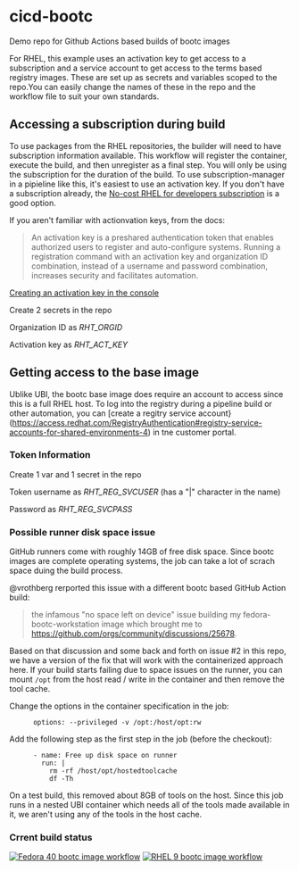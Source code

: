 # cicd-bootc
Demo repo for Github Actions based builds of bootc images

For RHEL, this example uses an activation key to get access to a subscription and a service account to get access to the terms based registry images. These are set up as secrets and variables scoped to the repo.You can easily change the names of these in the repo and the workflow file to suit your own standards.

## Accessing a subscription during build
To use packages from the RHEL repositories, the builder will need to have subscription information available. This workflow will register the container, execute the build, and then unregister as a 
final step. You will only be using the subscription for the duration of the build. To use subscription-manager in a pipieline like this, it's easiest to use an activation key. If you don't have a subscription already, the [No-cost RHEL for developers subscription](https://developers.redhat.com/products/rhel/download) is a good option.

If you aren't familiar with actionvation keys, from the docs:
> An activation key is a preshared authentication token that enables authorized users to register and auto-configure systems. Running a registration command with an activation key and organization  ID combination, instead of a username and password combination, increases security and facilitates automation.

[Creating an activation key in the console](https://docs.redhat.com/en/documentation/subscription_central/1-latest/html/getting_started_with_activation_keys_on_the_hybrid_cloud_console/assembly-creating-managing-activation-keys#proc-creating-act-keys-console_)

Create 2 secrets in the repo

Organization ID as *RHT_ORGID*

Activation key as *RHT_ACT_KEY*

## Getting access to the base image
Ublike UBI, the bootc base image does require an account to access since this is a full RHEL host. To log into the registry during a pipeline build or other automation, you can [create a regitry service account}(https://access.redhat.com/RegistryAuthentication#registry-service-accounts-for-shared-environments-4) in tne customer portal.

### Token Information
Create 1 var and 1 secret in the repo

Token username as *RHT_REG_SVCUSER* (has a "|" character in the name)

Password as *RHT_REG_SVCPASS*

### Possible runner disk space issue
GitHub runners come with roughly 14GB of free disk space. Since bootc images are complete operating systems, the job can take a lot of scrach space duing the build process. 

@vrothberg rerported this issue with a different bootc based GitHub Action build:

> the infamous "no space left on device" issue building my fedora-bootc-workstation image which brought me to https://github.com/orgs/community/discussions/25678. 

Based on that discussion and some back and forth on issue #2 in this repo, we have a version of the fix that will work with the containerized approach here.  If your build starts failing due to space issues on the runner, you can mount `/opt` from the host read / write in the container and then remove the tool cache.

Change the options in the container specification in the job:
```
      options: --privileged -v /opt:/host/opt:rw
```

Add the following step as the first step in the job (before the checkout):
```
      - name: Free up disk space on runner
        run: |
          rm -rf /host/opt/hostedtoolcache
          df -Th
```
On a test build, this removed about 8GB of tools on the host. Since this job runs in a nested UBI container which needs all of the tools made available in it, we aren't using any of the tools in the host cache. 

### Crrent build status
[![Fedora 40 bootc image workflow](https://github.com/nzwulfin/cicd-bootc/actions/workflows/build_fedora_bootc.yml/badge.svg)](https://github.com/nzwulfin/cicd-bootc/actions/workflows/build_fedora_bootc.yml)
[![RHEL 9 bootc image workflow](https://github.com/nzwulfin/cicd-bootc/actions/workflows/build_rhel_bootc.yml/badge.svg)](https://github.com/nzwulfin/cicd-bootc/actions/workflows/build_rhel_bootc.yml)
